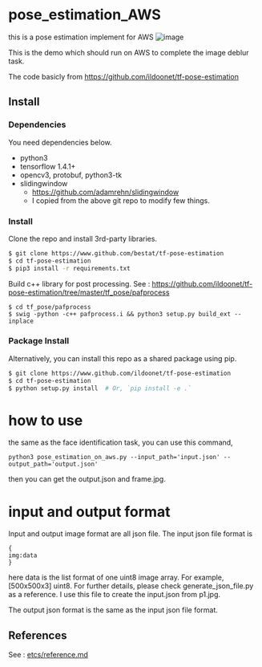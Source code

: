 # pose_estimation_AWS
this is a pose estimation implement for AWS
![image](https://github.com/bestat/pose_estimation/blob/master/demo.png)

This is the demo which should run on AWS to complete the image deblur task. 

The code basicly from https://github.com/ildoonet/tf-pose-estimation

## Install

### Dependencies

You need dependencies below.

- python3
- tensorflow 1.4.1+
- opencv3, protobuf, python3-tk
- slidingwindow
  - https://github.com/adamrehn/slidingwindow
  - I copied from the above git repo to modify few things.

### Install

Clone the repo and install 3rd-party libraries.

```bash
$ git clone https://www.github.com/bestat/tf-pose-estimation
$ cd tf-pose-estimation
$ pip3 install -r requirements.txt
```

Build c++ library for post processing. See : https://github.com/ildoonet/tf-pose-estimation/tree/master/tf_pose/pafprocess
```
$ cd tf_pose/pafprocess
$ swig -python -c++ pafprocess.i && python3 setup.py build_ext --inplace
```

### Package Install

Alternatively, you can install this repo as a shared package using pip.

```bash
$ git clone https://www.github.com/ildoonet/tf-pose-estimation
$ cd tf-pose-estimation
$ python setup.py install  # Or, `pip install -e .`
```

# how to use
the same as the face identification task, you can use this command,
```
python3 pose_estimation_on_aws.py --input_path='input.json' --output_path='output.json'
```

then you can get the output.json and frame.jpg.

# input and output format

Input and output image format are all json file. The input json file format is 
```
{
img:data
}
```
here data is the list format of one uint8 image array. For example, [500x500x3] uint8. For further details, please check generate_json_file.py as a reference. I use this file to create the input.json from p1.jpg.

The output json format is the same as the input json file format.


## References

See : [etcs/reference.md](./etcs/reference.md)
